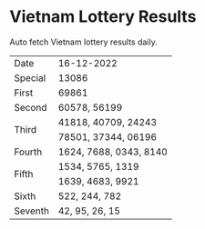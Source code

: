 # Vietnam Lottery Results

Auto fetch Vietnam lottery results daily.

<table>
  <tr>
    <td>Date</td>
    <td>16-12-2022</td>
  </tr>
  <tr>
    <td>Special</td>
    <td>13086</td>
  </tr>
  <tr>
    <td>First</td>
    <td>69861</td>
  </tr>
  <tr>
    <td>Second</td>
    <td>60578, 56199</td>
  </tr>
  <tr>
    <td rowspan="2">Third</td>
    <td>41818, 40709, 24243</td>
  </tr>
  <tr>
    <td>78501, 37344, 06196</td>
  </tr>
  <tr>
    <td>Fourth</td>
    <td>1624, 7688, 0343, 8140</td>
  </tr>
  <tr>
    <td rowspan="2">Fifth</td>
    <td>1534, 5765, 1319</td>
  </tr>
  <tr>
    <td>1639, 4683, 9921</td>
  </tr>
  <tr>
    <td>Sixth</td>
    <td>522, 244, 782</td>
  </tr>
  <tr>
    <td>Seventh</td>
    <td>42, 95, 26, 15</td>
  </tr>
</table>